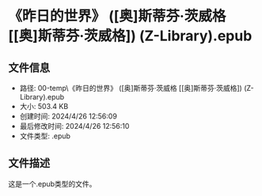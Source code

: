 ﻿# 《昨日的世界》 ([奥]斯蒂芬·茨威格 [[奥]斯蒂芬·茨威格]) (Z-Library).epub

## 文件信息
- 路径: 00-temp\《昨日的世界》 ([奥]斯蒂芬·茨威格 [[奥]斯蒂芬·茨威格]) (Z-Library).epub
- 大小: 503.4 KB
- 创建时间: 2024/4/26 12:56:09
- 最后修改时间: 2024/4/26 12:56:10
- 文件类型: .epub

## 文件描述
这是一个.epub类型的文件。

